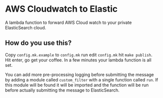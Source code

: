 AWS Cloudwatch to Elastic
=========================

A lambda function to forward AWS Cloud watch to your private ElasticSearch
cloud.

How do you use this?
--------------------

Copy `config.mk.example` to `config.mk` run edit `config.mk` hit `make publish`.
Hit enter, go get your coffee. In a few minutes your lambda function is all
set.

You can add more pre-processing logging before submitting the message by adding
a module called `custom_filter` with a single function called `run`. If this
module will be found it will be imported and the function will be run before
actually submitting the message to ElasticSearch.
